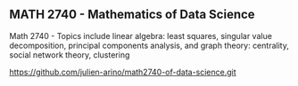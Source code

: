 ## MATH 2740 - Mathematics of Data Science

Math 2740 - Topics include linear algebra: least squares, singular value decomposition, principal components analysis, and graph theory: centrality, social network theory, clustering

https://github.com/julien-arino/math2740-of-data-science.git

